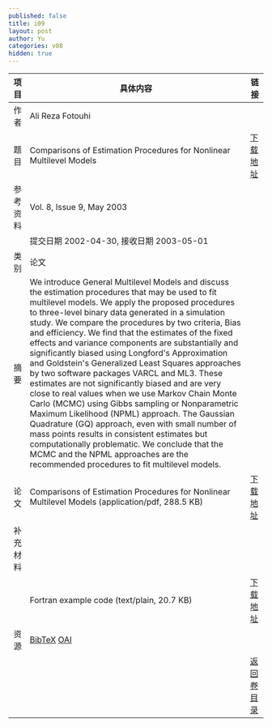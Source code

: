 ```yaml
---
published: false
title: i09
layout: post
author: Yu
categories: v08
hidden: true
---
```


| 项目 | 具体内容 | 链接 |
|---:|---|---|
| 作者 | Ali Reza Fotouhi| |
| 题目 |Comparisons of Estimation Procedures for Nonlinear Multilevel Models | [下载地址](http://www.jstatsoft.org/v08/i09/paper) |
| 参考资料 |Vol. 8, Issue 9, May 2003 | |
| | 提交日期 2002-04-30, 接收日期 2003-05-01| | 
| 类别 | 论文| |
| 摘要 | We introduce General Multilevel Models and discuss the estimation procedures that may be used to fit multilevel models. We apply the proposed procedures to three-level binary data generated in a simulation study. We compare the procedures by two criteria, Bias and efficiency. We find that the estimates of the fixed effects and variance components are substantially and significantly biased using Longford's Approximation and Goldstein's Generalized Least Squares approaches by two software packages VARCL and ML3. These estimates are not significantly biased and are very close to real values when we use Markov Chain Monte Carlo (MCMC) using Gibbs sampling or Nonparametric Maximum Likelihood (NPML) approach. The Gaussian Quadrature (GQ) approach, even with small number of mass points results in consistent estimates but computationally problematic. We conclude that the MCMC and the NPML approaches are the recommended procedures to fit multilevel models.| |
| 论文 | Comparisons of Estimation Procedures for Nonlinear Multilevel Models  (application/pdf, 288.5 KB)| [下载地址](http://www.jstatsoft.org/v08/i09/paper) |
| 补充材料 | | |
| |Fortran example code  (text/plain, 20.7 KB)|  [下载地址](http://www.jstatsoft.org/v08/i09/supp/1) |
| 资源 | [BibTeX](http://www.jstatsoft.org/v08/i09/bibtex) [OAI](http://www.jstatsoft.org/oai?verb=GetRecord&identifier=oai.jstatsoft/v08/i09&prefix=oai_dc)| |
| |  | [返回卷目录]({{site.baseurl}}/volume/v08.html) |
